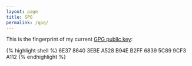 ```yaml
---
layout: page
title: GPG
permalink: /gpg/
---
```


This is the fingerprint of my current [GPG public key](http://keys.gnupg.net/pks/lookup?op=get&search=0x68395C899CF3A112):

{% highlight shell %}
6E37 8640 3EBE A528 B94E  B2FF 6839 5C89 9CF3 A112
{% endhighlight %}

